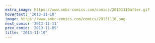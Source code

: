 ```yaml
---
extra_image: https://www.smbc-comics.com/comics/20131110after.gif
hovertext: '2013-11-10'
image: https://www.smbc-comics.com/comics/20131110.png
next_comic: '2013-11-11'
prev_comic: '2013-11-09'
title: '2013-11-10'
---
```


